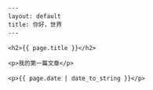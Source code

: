 

    　　---
    　　layout: default
    　　title: 你好，世界
    　　---

    　　<h2>{{ page.title }}</h2>

    　　<p>我的第一篇文章</p>

    　　<p>{{ page.date | date_to_string }}</p>
